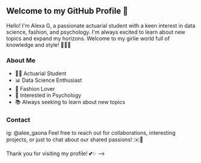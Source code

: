 ## Welcome to my GitHub Profile 💖

Hello! I'm Alexa G, a passionate actuarial student with a keen interest in data science, fashion, and psychology. I'm always excited to learn about new topics and expand my horizons. Welcome to my girlie world full of knowledge and style! 💁‍♀️✨

### About Me
- 👩‍💼 Actuarial Student
- 📊 Data Science Enthusiast
- 👗 Fashion Lover
- 🧠 Interested in Psychology
- 📚 Always seeking to learn about new topics

### Contact
ig: @alee_gaona
Feel free to reach out for collaborations, interesting projects, or just to chat about our shared passions! ✉️🌟

Thank you for visiting my profile! 💕✨
-->
